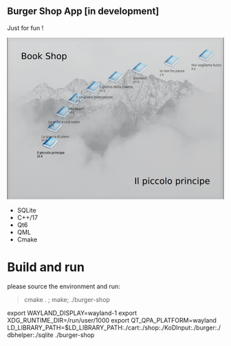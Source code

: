 ## Burger Shop App [in development]

Just for fun !

<img src="doc/screen.gif">

- SQLite
- C++/17
- Qt6
- QML
- Cmake


# Build and run
please source the environment and run: 
> cmake . ; make; ./burger-shop

export WAYLAND_DISPLAY=wayland-1
export XDG_RUNTIME_DIR=/run/user/1000
export QT_QPA_PLATFORM=wayland
LD_LIBRARY_PATH=$LD_LIBRARY_PATH:./cart:./shop:./KoDInput:./burger:./dbhelper:./sqlite ./burger-shop